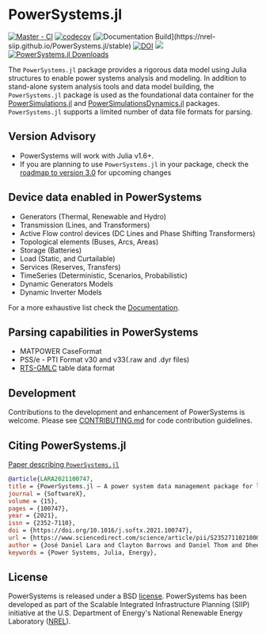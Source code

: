 # PowerSystems.jl

[![Master - CI](https://github.com/NREL-SIIP/PowerSystems.jl/workflows/Master%20-%20CI/badge.svg)](https://github.com/NREL-SIIP/PowerSystems.jl/actions/workflows/master-tests.yml)
[![codecov](https://codecov.io/gh/NREL-SIIP/PowerSystems.jl/branch/master/graph/badge.svg)](https://codecov.io/gh/NREL-SIIP/PowerSystems.jl)
[![Documentation Build](https://github.com/NREL-SIIP/PowerSystems.jl/workflows/Documentation/badge.svg?)](https://nrel-siip.github.io/PowerSystems.jl/stable)
[![DOI](https://zenodo.org/badge/114039584.svg)](https://zenodo.org/badge/latestdoi/114039584)
[<img src="https://img.shields.io/badge/slack-@SIIP/PSY-blue.svg?logo=slack">](https://join.slack.com/t/nrel-siip/shared_invite/zt-glam9vdu-o8A9TwZTZqqNTKHa7q3BpQ)
[![PowerSystems.jl Downloads](https://shields.io/endpoint?url=https://pkgs.genieframework.com/api/v1/badge/PowerSystems)](https://pkgs.genieframework.com?packages=PowerSystems)

The `PowerSystems.jl` package provides a rigorous data model using Julia structures to enable power systems analysis and modeling. In addition to stand-alone system analysis tools and data model building, the `PowerSystems.jl` package is used as the foundational data container for the [PowerSimulations.jl](https://github.com/NREL/PowerSimulations.jl) and [PowerSimulationsDynamics.jl](https://github.com/NREL-SIIP/PowerSimulationsDynamics.jl) packages. `PowerSystems.jl` supports a limited number of data file formats for parsing.

## Version Advisory

- PowerSystems will work with Julia v1.6+.
- If you are planning to use `PowerSystems.jl` in your package, check the [roadmap to version 3.0](https://github.com/NREL-SIIP/PowerSystems.jl/projects/3) for upcoming changes

## Device data enabled in PowerSystems

- Generators (Thermal, Renewable and Hydro)
- Transmission (Lines, and Transformers)
- Active Flow control devices (DC Lines and Phase Shifting Transformers)
- Topological elements (Buses, Arcs, Areas)
- Storage (Batteries)
- Load (Static, and Curtailable)
- Services (Reserves, Transfers)
- TimeSeries (Deterministic, Scenarios, Probabilistic)
- Dynamic Generators Models
- Dynamic Inverter Models

For a more exhaustive list check the [Documentation](https://nrel-siip.github.io/PowerSystems.jl/stable).

## Parsing capabilities in PowerSystems

- MATPOWER CaseFormat
- PSS/e - PTI Format v30 and v33(.raw and .dyr files)
- [RTS-GMLC](https://github.com/GridMod/RTS-GMLC/tree/master/RTS_Data/SourceData) table data format

## Development

Contributions to the development and enhancement of PowerSystems is welcome. Please see
[CONTRIBUTING.md](https://github.com/NREL/PowerSystems.jl/blob/master/CONTRIBUTING.md) for
code contribution guidelines.

## Citing PowerSystems.jl

[Paper describing `PowerSystems.jl`](https://www.sciencedirect.com/science/article/pii/S2352711021000765)

```bibtex
@article{LARA2021100747,
title = {PowerSystems.jl — A power system data management package for large scale modeling},
journal = {SoftwareX},
volume = {15},
pages = {100747},
year = {2021},
issn = {2352-7110},
doi = {https://doi.org/10.1016/j.softx.2021.100747},
url = {https://www.sciencedirect.com/science/article/pii/S2352711021000765},
author = {José Daniel Lara and Clayton Barrows and Daniel Thom and Dheepak Krishnamurthy and Duncan Callaway},
keywords = {Power Systems, Julia, Energy},
```

## License

PowerSystems is released under a BSD [license](https://github.com/NREL/PowerSystems.jl/blob/master/LICENSE).
PowerSystems has been developed as part of the Scalable Integrated Infrastructure Planning (SIIP)
initiative at the U.S. Department of Energy's National Renewable Energy Laboratory ([NREL](https://www.nrel.gov/)).
